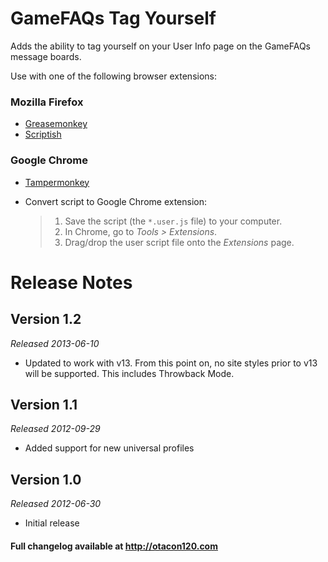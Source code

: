 GameFAQs Tag Yourself
======================================
Adds the ability to tag yourself on your User Info page on the GameFAQs message boards.

Use with one of the following browser extensions:

### Mozilla Firefox ###
*	[Greasemonkey](https://addons.mozilla.org/en-US/firefox/addon/greasemonkey/)
*	[Scriptish](https://addons.mozilla.org/en-US/firefox/addon/scriptish/)

### Google Chrome ###
*	[Tampermonkey](https://chrome.google.com/webstore/detail/tampermonkey/dhdgffkkebhmkfjojejmpbldmpobfkfo)
*	Convert script to Google Chrome extension:

	>1. Save the script (the `*.user.js` file) to your computer.
	>2. In Chrome, go to _Tools > Extensions_.
	>3. Drag/drop the user script file onto the _Extensions_ page.

Release Notes
=============

Version 1.2
-----------
_Released 2013-06-10_

*	Updated to work with v13. From this point on, no site styles prior to v13 will be supported. This includes Throwback Mode.

Version 1.1
-----------
_Released 2012-09-29_

*	Added support for new universal profiles

Version 1.0
-----------
_Released 2012-06-30_

*	Initial release

#### Full changelog available at http://otacon120.com ####